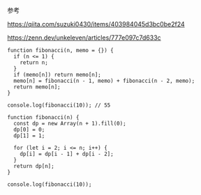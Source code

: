 参考

https://qiita.com/suzuki0430/items/403984045d3bc0be2f24

https://zenn.dev/unkeleven/articles/777e097c7d633c

```
function fibonacci(n, memo = {}) {
  if (n <= 1) {
    return n;
  }
  if (memo[n]) return memo[n];
  memo[n] = fibonacci(n - 1, memo) + fibonacci(n - 2, memo);
  return memo[n];
}

console.log(fibonacci(10)); // 55
```


```
function fibonacci(n) {
  const dp = new Array(n + 1).fill(0);
  dp[0] = 0;
  dp[1] = 1;

  for (let i = 2; i <= n; i++) {
    dp[i] = dp[i - 1] + dp[i - 2];
  }
  return dp[n];
}

console.log(fibonacci(10));
```
